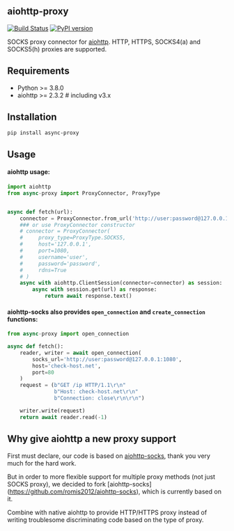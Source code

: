 ## aiohttp-proxy

[![Build Status](https://travis-ci.org/Skactor/aiohttp-proxy.svg?branch=master)](https://github.com/Skactor/aiohttp-proxy)
[![PyPI version](https://badge.fury.io/py/aiohttp-proxy.svg)](https://badge.fury.io/py/aiohttp-proxy)

SOCKS proxy connector for [aiohttp](https://github.com/aio-libs/aiohttp). HTTP, HTTPS, SOCKS4(a) and SOCKS5(h) proxies are supported.

## Requirements
- Python >= 3.8.0
- aiohttp >= 2.3.2  # including v3.x

## Installation
```
pip install async-proxy
```

## Usage

#### aiohttp usage:
```python
import aiohttp
from async-proxy import ProxyConnector, ProxyType


async def fetch(url):
    connector = ProxyConnector.from_url('http://user:password@127.0.0.1:1080')
    ### or use ProxyConnector constructor
    # connector = ProxyConnector(
    #     proxy_type=ProxyType.SOCKS5,
    #     host='127.0.0.1',
    #     port=1080,
    #     username='user',
    #     password='password',
    #     rdns=True
    # )
    async with aiohttp.ClientSession(connector=connector) as session:
        async with session.get(url) as response:
            return await response.text()
```

#### aiohttp-socks also provides `open_connection` and `create_connection` functions:

```python
from async-proxy import open_connection

async def fetch():
    reader, writer = await open_connection(
        socks_url='http://user:password@127.0.0.1:1080',
        host='check-host.net',
        port=80
    )
    request = (b"GET /ip HTTP/1.1\r\n"
               b"Host: check-host.net\r\n"
               b"Connection: close\r\n\r\n")

    writer.write(request)
    return await reader.read(-1)
```

## Why give aiohttp a new proxy support

First must declare, our code is based on [aiohttp-socks](https://github.com/romis2012/aiohttp-socks), thank you very much for the hard work.

But in order to more flexible support for multiple proxy methods (not just SOCKS proxy),
we decided to fork [aiohttp-socks] (https://github.com/romis2012/aiohttp-socks), which is currently based on it.

Combine with native aiohttp to provide HTTP/HTTPS proxy instead of writing troublesome discriminating code based on the type of proxy.